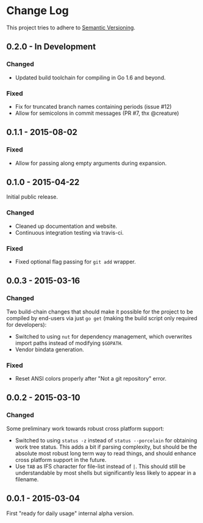 # Change Log
This project tries to adhere to [Semantic Versioning](http://semver.org/).

## 0.2.0 - In Development
### Changed
- Updated build toolchain for compiling in Go 1.6 and beyond.

### Fixed
- Fix for truncated branch names containing periods (issue #12)
- Allow for semicolons in commit messages (PR #7, thx @creature)


## 0.1.1 - 2015-08-02
### Fixed
- Allow for passing along empty arguments during expansion.

## 0.1.0 - 2015-04-22
Initial public release.

### Changed
- Cleaned up documentation and website.
- Continuous integration testing via travis-ci.

### Fixed
- Fixed optional flag passing for `git add` wrapper.


## 0.0.3 - 2015-03-16
### Changed
Two build-chain changes that should make it possible for the project to be
compiled by end-users via just `go get` (making the build script only required
for developers):
- Switched to using `nut` for dependency management, which overwrites import
  paths instead of modifying `$GOPATH`.
- Vendor bindata generation.

### Fixed
- Reset ANSI colors properly after "Not a git repository" error.


## 0.0.2 - 2015-03-10
### Changed
Some preliminary work towards robust cross platform support:
- Switched to using `status -z` instead of `status --porcelain` for obtaining
  work tree status.  This adds a bit if parsing complexity, but should be the
  absolute most robust long term way to read things, and should enhance cross
  platform support in the future.
- Use `TAB` as IFS character for file-list instead of `|`. This should still be
  understandable by most shells but significantly less likely to appear in a
  filename.


## 0.0.1 - 2015-03-04
First "ready for daily usage" internal alpha version.

